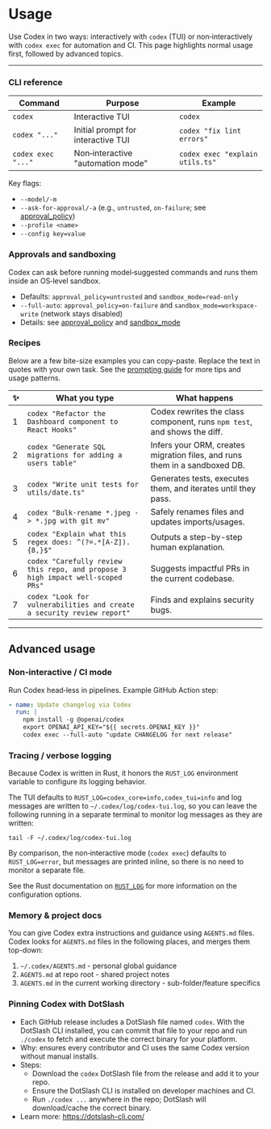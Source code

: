 # Usage

Use Codex in two ways: interactively with `codex` (TUI) or non‑interactively with `codex exec` for automation and CI. This page highlights normal usage first, followed by advanced topics.

---

### CLI reference

| Command            | Purpose                            | Example                         |
| ------------------ | ---------------------------------- | ------------------------------- |
| `codex`            | Interactive TUI                    | `codex`                         |
| `codex "..."`      | Initial prompt for interactive TUI | `codex "fix lint errors"`       |
| `codex exec "..."` | Non‑interactive "automation mode" | `codex exec "explain utils.ts"` |

Key flags:

- `--model/-m`
- `--ask-for-approval/-a` (e.g., `untrusted`, `on-failure`; see [approval_policy](../codex-rs/config.md#approval_policy))
- `--profile <name>`
- `--config key=value`

### Approvals and sandboxing

Codex can ask before running model‑suggested commands and runs them inside an OS‑level sandbox.

- Defaults: `approval_policy=untrusted` and `sandbox_mode=read-only`
- `--full-auto`: `approval_policy=on-failure` and `sandbox_mode=workspace-write` (network stays disabled)
- Details: see [approval_policy](../codex-rs/config.md#approval_policy) and [sandbox_mode](../codex-rs/config.md#sandbox_mode)

### Recipes

Below are a few bite-size examples you can copy-paste. Replace the text in quotes with your own task. See the [prompting guide](https://github.com/openai/codex/blob/main/codex-cli/examples/prompting_guide.md) for more tips and usage patterns.

| ✨  | What you type                                                                   | What happens                                                               |
| --- | ------------------------------------------------------------------------------- | -------------------------------------------------------------------------- |
| 1   | `codex "Refactor the Dashboard component to React Hooks"`                       | Codex rewrites the class component, runs `npm test`, and shows the diff.   |
| 2   | `codex "Generate SQL migrations for adding a users table"`                      | Infers your ORM, creates migration files, and runs them in a sandboxed DB. |
| 3   | `codex "Write unit tests for utils/date.ts"`                                    | Generates tests, executes them, and iterates until they pass.              |
| 4   | `codex "Bulk-rename *.jpeg -> *.jpg with git mv"`                               | Safely renames files and updates imports/usages.                           |
| 5   | `codex "Explain what this regex does: ^(?=.*[A-Z]).{8,}$"`                      | Outputs a step-by-step human explanation.                                  |
| 6   | `codex "Carefully review this repo, and propose 3 high impact well-scoped PRs"` | Suggests impactful PRs in the current codebase.                            |
| 7   | `codex "Look for vulnerabilities and create a security review report"`          | Finds and explains security bugs.                                          |

---

## Advanced usage

### Non‑interactive / CI mode

Run Codex head‑less in pipelines. Example GitHub Action step:

```yaml
- name: Update changelog via Codex
  run: |
    npm install -g @openai/codex
    export OPENAI_API_KEY="${{ secrets.OPENAI_KEY }}"
    codex exec --full-auto "update CHANGELOG for next release"
```

### Tracing / verbose logging

Because Codex is written in Rust, it honors the `RUST_LOG` environment variable to configure its logging behavior.

The TUI defaults to `RUST_LOG=codex_core=info,codex_tui=info` and log messages are written to `~/.codex/log/codex-tui.log`, so you can leave the following running in a separate terminal to monitor log messages as they are written:

```
tail -F ~/.codex/log/codex-tui.log
```

By comparison, the non‑interactive mode (`codex exec`) defaults to `RUST_LOG=error`, but messages are printed inline, so there is no need to monitor a separate file.

See the Rust documentation on [`RUST_LOG`](https://docs.rs/env_logger/latest/env_logger/#enabling-logging) for more information on the configuration options.

### Memory & project docs

You can give Codex extra instructions and guidance using `AGENTS.md` files. Codex looks for `AGENTS.md` files in the following places, and merges them top-down:

1. `~/.codex/AGENTS.md` - personal global guidance
2. `AGENTS.md` at repo root - shared project notes
3. `AGENTS.md` in the current working directory - sub-folder/feature specifics

### Pinning Codex with DotSlash

- Each GitHub release includes a DotSlash file named `codex`. With the DotSlash CLI installed, you can commit that file to your repo and run `./codex` to fetch and execute the correct binary for your platform.
- Why: ensures every contributor and CI uses the same Codex version without manual installs.
- Steps:
  - Download the `codex` DotSlash file from the release and add it to your repo.
  - Ensure the DotSlash CLI is installed on developer machines and CI.
  - Run `./codex ...` anywhere in the repo; DotSlash will download/cache the correct binary.
- Learn more: https://dotslash-cli.com/
